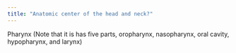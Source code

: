 ```yaml
---
title: "Anatomic center of the head and neck?"
---
```

Pharynx (Note that it is has five parts, oropharynx, nasopharynx, oral cavity, hypopharynx, and larynx)

